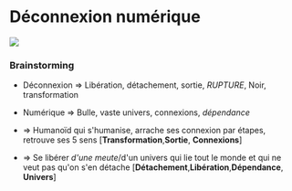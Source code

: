 # Déconnexion numérique
![](https://mir-s3-cdn-cf.behance.net/project_modules/disp/62a30d17678797.562bd8bcbf6e2.jpg)

### Brainstorming
- Déconnexion => Libération, détachement, sortie, *RUPTURE*, Noir, transformation
- Numérique => Bulle, vaste univers, connexions, *dépendance*

- => Humanoïd qui s'humanise, arrache ses connexion par étapes, retrouve ses 5 sens [**Transformation**,**Sortie**, **Connexions**]
- => Se libérer *d'une meute*/d'un univers qui lie tout le monde et qui ne veut pas qu'on s'en détache [**Détachement**,**Libération**,**Dépendance**, **Univers**]
